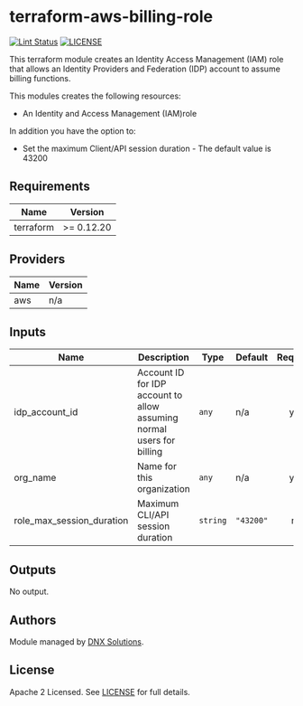 # terraform-aws-billing-role

[![Lint Status](https://github.com/DNXLabs/terraform-aws-billing-role/workflows/Lint/badge.svg)](https://github.com/DNXLabs/terraform-aws-billing-role/actions)
[![LICENSE](https://img.shields.io/github/license/DNXLabs/terraform-aws-billing-role)](https://github.com/DNXLabs/terraform-aws-billing-role/blob/master/LICENSE)

This terraform module creates an Identity Access Management (IAM) role that allows an Identity Providers and Federation (IDP) account to assume billing functions.

This modules creates the following resources:

- An Identity and Access Management (IAM)role

In addition you have the option to:

 -  Set the maximum Client/API session duration - The default value is 43200


<!--- BEGIN_TF_DOCS --->

## Requirements

| Name | Version |
|------|---------|
| terraform | >= 0.12.20 |

## Providers

| Name | Version |
|------|---------|
| aws | n/a |

## Inputs

| Name | Description | Type | Default | Required |
|------|-------------|------|---------|:--------:|
| idp\_account\_id | Account ID for IDP account to allow assuming normal users for billing | `any` | n/a | yes |
| org\_name | Name for this organization | `any` | n/a | yes |
| role\_max\_session\_duration | Maximum CLI/API session duration | `string` | `"43200"` | no |

## Outputs

No output.

<!--- END_TF_DOCS --->

## Authors
Module managed by [DNX Solutions](https://github.com/DNXLabs).

## License
Apache 2 Licensed. See [LICENSE](https://github.com/DNXLabs/terraform-aws-billing-role/blob/master/LICENSE) for full details.